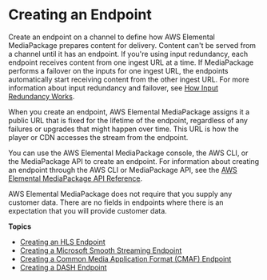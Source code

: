 # Creating an Endpoint<a name="endpoints-create"></a>

Create an endpoint on a channel to define how AWS Elemental MediaPackage prepares content for delivery\. Content can't be served from a channel until it has an endpoint\. If you're using input redundancy, each endpoint receives content from one ingest URL at a time\. If MediaPackage performs a failover on the inputs for one ingest URL, the endpoints automatically start receiving content from the other ingest URL\. For more information about input redundancy and failover, see [How Input Redundancy Works](what-is-flow-ir.md)\.

When you create an endpoint, AWS Elemental MediaPackage assigns it a public URL that is fixed for the lifetime of the endpoint, regardless of any failures or upgrades that might happen over time\. This URL is how the player or CDN accesses the stream from the endpoint\.

You can use the AWS Elemental MediaPackage console, the AWS CLI, or the MediaPackage API to create an endpoint\. For information about creating an endpoint through the AWS CLI or MediaPackage API, see the [AWS Elemental MediaPackage API Reference](http://docs.aws.amazon.com/mediapackage/latest/apireference/)\.

AWS Elemental MediaPackage does not require that you supply any customer data\. There are no fields in endpoints where there is an expectation that you will provide customer data\.

**Topics**
+ [Creating an HLS Endpoint](endpoints-hls.md)
+ [Creating a Microsoft Smooth Streaming Endpoint](endpoints-smooth.md)
+ [Creating a Common Media Application Format \(CMAF\) Endpoint](endpoints-cmaf.md)
+ [Creating a DASH Endpoint](endpoints-dash.md)